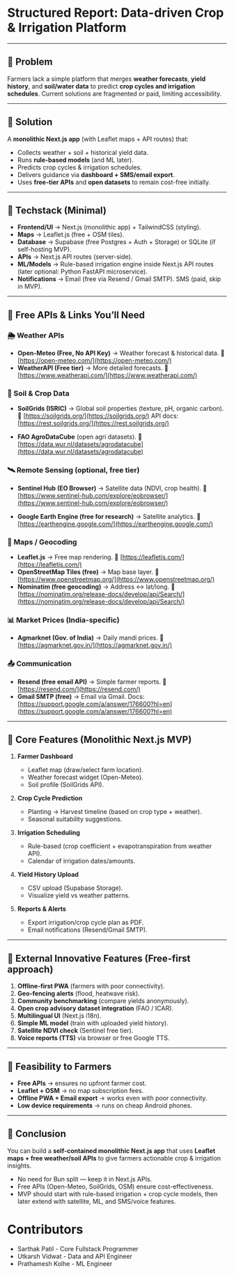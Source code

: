 
# Structured Report: Data-driven Crop & Irrigation Platform

---

## 🔹 Problem

Farmers lack a simple platform that merges **weather forecasts**, **yield history**, and **soil/water data** to predict **crop cycles and irrigation schedules**. Current solutions are fragmented or paid, limiting accessibility.

---

## 🔹 Solution

A **monolithic Next.js app** (with Leaflet maps + API routes) that:

* Collects weather + soil + historical yield data.
* Runs **rule-based models** (and ML later).
* Predicts crop cycles & irrigation schedules.
* Delivers guidance via **dashboard + SMS/email export**.
* Uses **free-tier APIs** and **open datasets** to remain cost-free initially.

---

## 🔹 Techstack (Minimal)

* **Frontend/UI** → Next.js (monolithic app) + TailwindCSS (styling).
* **Maps** → Leaflet.js (free + OSM tiles).
* **Database** → Supabase (free Postgres + Auth + Storage) or SQLite (if self-hosting MVP).
* **APIs** → Next.js API routes (server-side).
* **ML/Models** → Rule-based irrigation engine inside Next.js API routes (later optional: Python FastAPI microservice).
* **Notifications** → Email (free via Resend / Gmail SMTP). SMS (paid, skip in MVP).

---

## 🔹 Free APIs & Links You’ll Need

### 🌦 Weather APIs

* **Open-Meteo (Free, No API Key)** → Weather forecast & historical data.
  🔗 [https://open-meteo.com/](https://open-meteo.com/)
* **WeatherAPI (Free tier)** → More detailed forecasts.
  🔗 [https://www.weatherapi.com/](https://www.weatherapi.com/)

### 🌱 Soil & Crop Data

* **SoilGrids (ISRIC)** → Global soil properties (texture, pH, organic carbon).
  🔗 [https://soilgrids.org/](https://soilgrids.org/)
  API docs: [https://rest.soilgrids.org/](https://rest.soilgrids.org/)

* **FAO AgroDataCube** (open agri datasets).
  🔗 [https://data.wur.nl/datasets/agrodatacube](https://data.wur.nl/datasets/agrodatacube)

### 🛰 Remote Sensing (optional, free tier)

* **Sentinel Hub (EO Browser)** → Satellite data (NDVI, crop health).
  🔗 [https://www.sentinel-hub.com/explore/eobrowser/](https://www.sentinel-hub.com/explore/eobrowser/)

* **Google Earth Engine (free for research)** → Satellite analytics.
  🔗 [https://earthengine.google.com/](https://earthengine.google.com/)

### 📍 Maps / Geocoding

* **Leaflet.js** → Free map rendering.
  🔗 [https://leafletjs.com/](https://leafletjs.com/)
* **OpenStreetMap Tiles (free)** → Map base layer.
  🔗 [https://www.openstreetmap.org/](https://www.openstreetmap.org/)
* **Nominatim (free geocoding)** → Address ↔ lat/long.
  🔗 [https://nominatim.org/release-docs/develop/api/Search/](https://nominatim.org/release-docs/develop/api/Search/)

### 📊 Market Prices (India-specific)

* **Agmarknet (Gov. of India)** → Daily mandi prices.
  🔗 [https://agmarknet.gov.in/](https://agmarknet.gov.in/)

### 📤 Communication

* **Resend (free email API)** → Simple farmer reports.
  🔗 [https://resend.com/](https://resend.com/)
* **Gmail SMTP (free)** → Email via Gmail.
  Docs: [https://support.google.com/a/answer/176600?hl=en](https://support.google.com/a/answer/176600?hl=en)

---

## 🔹 Core Features (Monolithic Next.js MVP)

1. **Farmer Dashboard**

   * Leaflet map (draw/select farm location).
   * Weather forecast widget (Open-Meteo).
   * Soil profile (SoilGrids API).

2. **Crop Cycle Prediction**

   * Planting → Harvest timeline (based on crop type + weather).
   * Seasonal suitability suggestions.

3. **Irrigation Scheduling**

   * Rule-based (crop coefficient + evapotranspiration from weather API).
   * Calendar of irrigation dates/amounts.

4. **Yield History Upload**

   * CSV upload (Supabase Storage).
   * Visualize yield vs weather patterns.

5. **Reports & Alerts**

   * Export irrigation/crop cycle plan as PDF.
   * Email notifications (Resend/Gmail SMTP).

---

## 🔹 External Innovative Features (Free-first approach)

1. **Offline-first PWA** (farmers with poor connectivity).
2. **Geo-fencing alerts** (flood, heatwave risk).
3. **Community benchmarking** (compare yields anonymously).
4. **Open crop advisory dataset integration** (FAO / ICAR).
5. **Multilingual UI** (Next.js i18n).
6. **Simple ML model** (train with uploaded yield history).
7. **Satellite NDVI check** (Sentinel free tier).
8. **Voice reports (TTS)** via browser or free Google TTS.

---

## 🔹 Feasibility to Farmers

* **Free APIs** → ensures no upfront farmer cost.
* **Leaflet + OSM** → no map subscription fees.
* **Offline PWA + Email export** → works even with poor connectivity.
* **Low device requirements** → runs on cheap Android phones.

---

## 🔹 Conclusion

You can build a **self-contained monolithic Next.js app** that uses **Leaflet maps + free weather/soil APIs** to give farmers actionable crop & irrigation insights.

* No need for Bun split — keep it in Next.js APIs.
* Free APIs (Open-Meteo, SoilGrids, OSM) ensure cost-effectiveness.
* MVP should start with rule-based irrigation + crop cycle models, then later extend with satellite, ML, and SMS/voice features.

# Contributors
- Sarthak Patil - Core Fullstack Programmer
- Utkarsh Vidwat - Data and API Engineer
- Prathamesh Kolhe - ML Engineer
